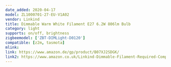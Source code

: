 ```yaml
---
date_added: 2020-04-17
model: ZL1000701-27-EU-V1A02
vendor: Linkind
title: Dimmable Warm White Filament E27 6.2W 806lm Bulb
category: light
supports: on/off, brightness
zigbeemodel: ['ZBT-DIMLight-D0120']
compatible: [z2m, tasmota]
mlink: 
link: https://www.amazon.de/gp/product/B07XJ2SDGK/
link2: https://www.amazon.co.uk/Linkind-Dimmable-Filament-Required-Compatible/dp/B07XK5VWMK
---
```

